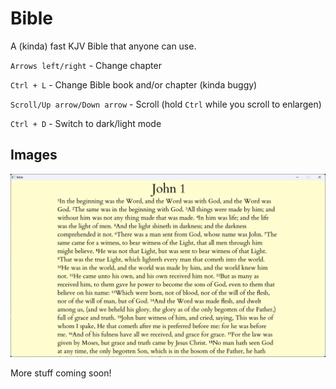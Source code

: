 # Bible
A (kinda) fast KJV Bible that anyone can use.

``Arrows left/right`` - Change chapter

``Ctrl + L`` - Change Bible book and/or chapter (kinda buggy)

``Scroll/Up arrow/Down arrow`` - Scroll (hold ``Ctrl`` while you scroll to enlargen)

``Ctrl + D`` - Switch to dark/light mode

## Images

![Photo featuring John 1](bible.png)

More stuff coming soon!
